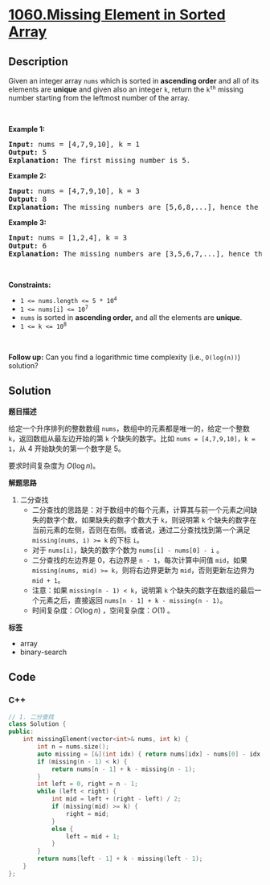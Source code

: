# [1060.Missing Element in Sorted Array](https://leetcode.com/problems/missing-element-in-sorted-array/description/)

## Description

<p>Given an integer array <code>nums</code> which is sorted in <strong>ascending order</strong> and all of its elements are <strong>unique</strong> and given also an integer <code>k</code>, return the <code>k<sup>th</sup></code> missing number starting from the leftmost number of the array.</p>

<p>&nbsp;</p>
<p><strong class="example">Example 1:</strong></p>

<pre>
<strong>Input:</strong> nums = [4,7,9,10], k = 1
<strong>Output:</strong> 5
<strong>Explanation:</strong> The first missing number is 5.
</pre>

<p><strong class="example">Example 2:</strong></p>

<pre>
<strong>Input:</strong> nums = [4,7,9,10], k = 3
<strong>Output:</strong> 8
<strong>Explanation:</strong> The missing numbers are [5,6,8,...], hence the third missing number is 8.
</pre>

<p><strong class="example">Example 3:</strong></p>

<pre>
<strong>Input:</strong> nums = [1,2,4], k = 3
<strong>Output:</strong> 6
<strong>Explanation:</strong> The missing numbers are [3,5,6,7,...], hence the third missing number is 6.
</pre>

<p>&nbsp;</p>
<p><strong>Constraints:</strong></p>

<ul>
  <li><code>1 &lt;= nums.length &lt;= 5 * 10<sup>4</sup></code></li>
  <li><code>1 &lt;= nums[i] &lt;= 10<sup>7</sup></code></li>
  <li><code>nums</code> is sorted in <strong>ascending order,</strong> and all the elements are <strong>unique</strong>.</li>
  <li><code>1 &lt;= k &lt;= 10<sup>8</sup></code></li>
</ul>

<p>&nbsp;</p>
<strong>Follow up:</strong> Can you find a logarithmic time complexity (i.e., <code>O(log(n))</code>) solution?

## Solution

**题目描述**

给定一个升序排列的整数数组 `nums`，数组中的元素都是唯一的，给定一个整数 `k`，返回数组从最左边开始的第 `k` 个缺失的数字。比如 `nums = [4,7,9,10]`，`k = 1`，从 4 开始缺失的第一个数字是 5。

要求时间复杂度为 $O(\log n)$。

**解题思路**

1. 二分查找
   - 二分查找的思路是：对于数组中的每个元素，计算其与前一个元素之间缺失的数字个数，如果缺失的数字个数大于 `k`，则说明第 `k` 个缺失的数字在当前元素的左侧，否则在右侧。或者说，通过二分查找找到第一个满足 `missing(nums, i) >= k` 的下标 `i`。
   - 对于 `nums[i]`，缺失的数字个数为 `nums[i] - nums[0] - i` 。
   - 二分查找的左边界是 0，右边界是 `n - 1`，每次计算中间值 `mid`，如果 `missing(nums, mid) >= k`，则将右边界更新为 `mid`，否则更新左边界为 `mid + 1`。
   - 注意：如果 `missing(n - 1) < k`，说明第 `k` 个缺失的数字在数组的最后一个元素之后，直接返回 `nums[n - 1] + k - missing(n - 1)`。
   - 时间复杂度：$O(\log n)$ ，空间复杂度：$O(1)$ 。

**标签**

- array
- binary-search

<!-- code start -->
## Code

### C++

```cpp
// 1. 二分查找
class Solution {
public:
    int missingElement(vector<int>& nums, int k) {
        int n = nums.size();
        auto missing = [&](int idx) { return nums[idx] - nums[0] - idx; };
        if (missing(n - 1) < k) {
            return nums[n - 1] + k - missing(n - 1);
        }
        int left = 0, right = n - 1;
        while (left < right) {
            int mid = left + (right - left) / 2;
            if (missing(mid) >= k) {
                right = mid;
            }
            else {
                left = mid + 1;
            }
        }
        return nums[left - 1] + k - missing(left - 1);
    }
};
```

<!-- code end -->
